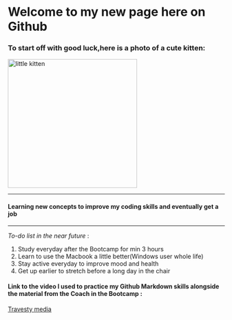 # Welcome to my new page here on Github 

### To start off with good luck,here is a photo of a cute kitten:
<img src="https://media.istockphoto.com/id/1391269738/de/foto/ein-kleines-gestreiftes-k%C3%A4tzchen-schl%C3%A4ft-auf-garnkn%C3%A4ueln-und-faden.jpg?s=1024x1024&w=is&k=20&c=9kB7xwB_sPiA_Bzw4Ztr3Sk7DbBp0CpdHd6V8iazYsg=" alt="little kitten" width="300" height="300">

---

#### Learning new concepts to improve my coding skills and eventually get a job
---
*To-do list in the near future* :

1. Study everyday after the Bootcamp for min 3 hours
1. Learn to use the Macbook a little better(Windows user whole life)
1. Stay active everyday to improve mood and health
1. Get up earlier to stretch before a long day in the chair

#### Link to the video I used to practice my Github Markdown skills alongside the material from the Coach in the Bootcamp : 
[Travesty media](https://www.youtube.com/watch?v=HUBNt18RFbo&t=1s)


